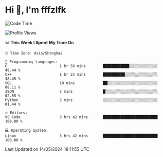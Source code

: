 # Hi 👋, I'm fffzlfk

<!--START_SECTION:waka-->
![Code Time](http://img.shields.io/badge/Code%20Time-700%20hrs%2029%20mins-blue)

![Profile Views](http://img.shields.io/badge/Profile%20Views-0-blue)

📊 **This Week I Spent My Time On** 

```text
🕑︎ Time Zone: Asia/Shanghai

💬 Programming Languages: 
C                        1 hr 50 mins        ████████████░░░░░░░░░░░░░   49.44 % 
C++                      1 hr 25 mins        ██████████░░░░░░░░░░░░░░░   38.45 % 
SQL                      18 mins             ██░░░░░░░░░░░░░░░░░░░░░░░   08.11 % 
JSON                     5 mins              █░░░░░░░░░░░░░░░░░░░░░░░░   02.55 % 
Python                   3 mins              ░░░░░░░░░░░░░░░░░░░░░░░░░   01.44 % 

🔥 Editors: 
VS Code                  3 hrs 42 mins       █████████████████████████   100.00 % 

💻 Operating System: 
Linux                    3 hrs 42 mins       █████████████████████████   100.00 % 
```


 Last Updated on 14/05/2024 18:11:55 UTC
<!--END_SECTION:waka-->
